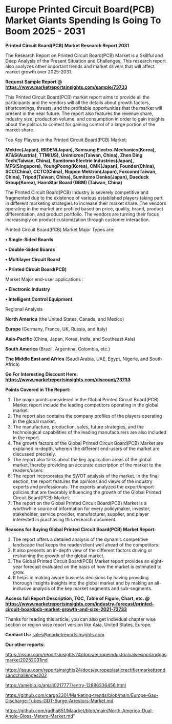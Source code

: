 # Europe Printed Circuit Board(PCB) Market Giants Spending Is Going To Boom 2025 - 2031

<strong>Printed Circuit Board(PCB) Market Research Report 2031</strong>

The Research Report on Printed Circuit Board(PCB) Market is a Skillful and Deep Analysis of the Present Situation and Challenges. This research report also analyzes other important trends and market drivers that will affect market growth over 2025-2031.

<strong>Request Sample Report @ <a href=https://www.marketreportsinsights.com/sample/73733>https://www.marketreportsinsights.com/sample/73733</a></strong>

This Printed Circuit Board(PCB) market report aims to provide all the participants and the vendors will all the details about growth factors, shortcomings, threats, and the profitable opportunities that the market will present in the near future. The report also features the revenue share, industry size, production volume, and consumption in order to gain insights about the politics to contest for gaining control of a large portion of the market share.

Top Key Players in the Printed Circuit Board(PCB) Market:

<strong>Mektec(Japan), IBIDEN(Japan), Samsung Electro-Mechanics(Korea), AT&S(Austria), TTM(US), Unimicron(Taiwan, China), Zhen Ding Tech(Taiwan, China), Sumitomo Electric Industries(Japan), MFS(Singapore), YoungPoong(Korea), CMK(Japan), Founder(China), SCC(China), CCTC(China), Nippon Mektron(Japan), Foxconn(Taiwan, China), Tripod(Taiwan, China), Sumitomo Denko(Japan), Daeduck Group(Korea), HannStar Board (GBM) (Taiwan, China)</strong>

The Printed Circuit Board(PCB) Industry is severely competitive and fragmented due to the existence of various established players taking part in different marketing strategies to increase their market share. The vendors operating in the market are profiled based on price, quality, brand, product differentiation, and product portfolio. The vendors are turning their focus increasingly on product customization through customer interaction.

Printed Circuit Board(PCB) Market Major Types are:

<strong>• Single-Sided Boards

• Double-Sided Boards

• Multilayer Circuit Board

• Printed Circuit Board(PCB)</strong>

Market Major end-user applications :

<strong>• Electronic Industry

• Intelligent Control Equipment</strong>

Regional Analysis

</u><strong><b>North America</b></strong> (the United States, Canada, and Mexico)

<strong><b>Europe </b></strong>(Germany, France, UK, Russia, and Italy)

<strong><b>Asia-Pacific</b></strong> (China, Japan, Korea, India, and Southeast Asia)

<strong><b>South America</b></strong> (Brazil, Argentina, Colombia, etc.)

<strong><b>The Middle East and Africa</b></strong> (Saudi Arabia, UAE, Egypt, Nigeria, and South Africa)

<strong>Go For Interesting Discount Here: <a href=https://www.marketreportsinsights.com/discount/73733>https://www.marketreportsinsights.com/discount/73733</a></strong>

<strong>Points Covered in The Report:</strong>
<ol>
  <li>The major points considered in the Global Printed Circuit Board(PCB) Market report include the leading competitors operating in the global market.</li>
  <li>The report also contains the company profiles of the players operating in the global market.</li>
  <li>The manufacture, production, sales, future strategies, and the technological capabilities of the leading manufacturers are also included in the report.</li>
  <li>The growth factors of the Global Printed Circuit Board(PCB) Market are explained in-depth, wherein the different end-users of the market are discussed precisely.</li>
  <li>The report also talks about the key application areas of the global market, thereby providing an accurate description of the market to the readers/users.</li>
  <li>The report incorporates the SWOT analysis of the market. In the final section, the report features the opinions and views of the industry experts and professionals. The experts analyzed the export/import policies that are favorably influencing the growth of the Global Printed Circuit Board(PCB) Market.</li>
  <li>The report on the Global Printed Circuit Board(PCB) Market is a worthwhile source of information for every policymaker, investor, stakeholder, service provider, manufacturer, supplier, and player interested in purchasing this research document.</li>
</ol>
<strong>Reasons for Buying Global Printed Circuit Board(PCB) Market Report:</strong>

<ol>
  <li>The report offers a detailed analysis of the dynamic competitive landscape that keeps the reader/client well ahead of the competitors.</li>
  <li>It also presents an in-depth view of the different factors driving or restraining the growth of the global market.</li>
  <li>The Global Printed Circuit Board(PCB) Market report provides an eight-year forecast evaluated on the basis of how the market is estimated to grow.</li>
  <li>It helps in making aware business decisions by having providing thorough insights insights into the global market and by making an all-inclusive analysis of the key market segments and sub-segments.</li>
</ol>
<strong>Access full Report Description, TOC, Table of Figure, Chart, etc. @ <a href=https://www.marketreportsinsights.com/industry-forecast/printed-circuit-boardpcb-market-growth-and-size-2021-73733>https://www.marketreportsinsights.com/industry-forecast/printed-circuit-boardpcb-market-growth-and-size-2021-73733</a></strong>


Thanks for reading this article; you can also get individual chapter wise section or region wise report version like Asia, United States, Europe.

<strong>Contact Us:</strong>
sales@marketreportsinsights.com

<strong>Our other reports:</strong>

<a href=https://issuu.com/reportsinsights24/docs/europeindustrialvalvesinoilandgasmarket20252031ind>https://issuu.com/reportsinsights24/docs/europeindustrialvalvesinoilandgasmarket20252031ind</a>

<a href=https://issuu.com/reportsinsights24/docs/europeplasticrectifiermarkettrendsandchallenges202>https://issuu.com/reportsinsights24/docs/europeplasticrectifiermarkettrendsandchallenges202</a>

<a href=https://ameblo.jp/anjali0217777/entry-12886336456.html>https://ameblo.jp/anjali0217777/entry-12886336456.html</a>

<a href=https://github.com/cargo2301/Marketing-trends/blob/main/Europe-Gas-Discharge-Tubes-GDT-Surge-Arrestors-Market.md>https://github.com/cargo2301/Marketing-trends/blob/main/Europe-Gas-Discharge-Tubes-GDT-Surge-Arrestors-Market.md</a>

<a href=https://github.com/radha651/Maarket/blob/main/North-America-Dual-Angle-Gloss-Meters-Market.md>https://github.com/radha651/Maarket/blob/main/North-America-Dual-Angle-Gloss-Meters-Market.md</a>"
